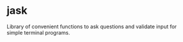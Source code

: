# jask
Library of convenient functions to ask questions and validate input for
simple terminal programs.
